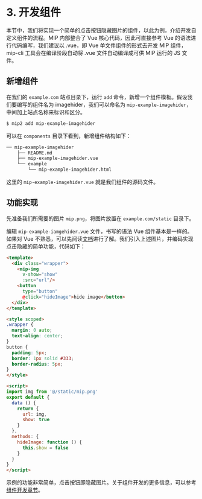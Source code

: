 # 3. 开发组件

本节中，我们将实现一个简单的点击按钮隐藏图片的组件，以此为例，介绍开发自定义组件的流程。MIP 内部整合了 Vue 核心代码，因此可直接参考 Vue 的语法进行代码编写，我们建议以 .vue，即 Vue 单文件组件的形式去开发 MIP 组件，mip-cli 工具会在编译阶段自动将 .vue 文件自动编译成可供 MIP 运行的 JS 文件。

## 新增组件

在我们的 `example.com` 站点目录下，运行 `add` 命令，新增一个组件模板。假设我们要编写的组件名为 imagehider，我们可以命名为 `mip-example-imagehider`，中间加上站点名称来标识和区分。

``` bash
$ mip2 add mip-example-imagehider
```

可以在 `components` 目录下看到，新增组件结构如下：

```bash
── mip-example-imagehider
    ├── README.md
    ├── mip-example-imagehider.vue
    └── example
        └── mip-example-imagehider.html
```

这里的 `mip-example-imagehider.vue` 就是我们组件的源码文件。

## 功能实现

先准备我们所需要的图片 `mip.png`，将图片放置在 `example.com/static` 目录下。

编辑 `mip-example-iamgehider.vue` 文件，书写的语法 Vue 组件基本是一样的。如果对 Vue 不熟悉，可以先阅读[文档](http://cn.vuejs.org/)进行了解。我们引入上述图片，并编码实现点击隐藏的简单功能，代码如下：

```html
<template>
  <div class="wrapper">
    <mip-img
      v-show="show"
      :src="url"/>
    <button
      type="button"
      @click="hideImage">hide image</button>
  </div>
</template>

<style scoped>
.wrapper {
  margin: 0 auto;
  text-align: center;
}
button {
  padding: 5px;
  border: 1px solid #333;
  border-radius: 5px;
}
</style>

<script>
import img from '@/static/mip.png'
export default {
  data () {
    return {
      url: img,
      show: true
    }
  },
  methods: {
    hideImage: function () {
      this.show = false
    }
  }
}
</script>
```

示例的功能非常简单，点击按钮即隐藏图片。关于组件开发的更多信息，可以参考[组件开发章节](../../guide/mip-cli/component-development.md)。
